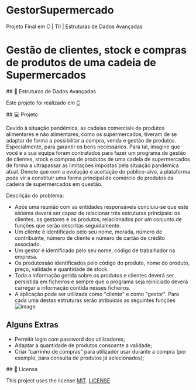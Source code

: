 # GestorSupermercado
Projeto Final em C | TII | Estruturas de Dados Avançadas

# Gestão de clientes, stock e compras de produtos de uma cadeia de Supermercados

## :rocket: Estruturas de Dados Avançadas

Este projeto foi realizado em [C](https://docs.microsoft.com/en-us/dotnet/c/)

## 💻 Projeto

Devido à situação pandémica, as cadeias comerciais de produtos alimentares e não alimentares, como os supermercados, tiveram de se adaptar de forma a possibilitar a compra, venda e gestão de produtos. Especialmente, para garantir os bens necessários. Para tal, imagine que você e a sua equipa foram contratados para fazer um programa de gestão de clientes, stock e compras de produtos de uma cadeia de supermercados de forma a ultrapassar as limitações impostas pela situação pandémica atual. Denote que com a evolução e aceitação do público-alvo, a plataforma pode vir a constituir uma forma principal de comércio de produtos da cadeira de supermercados em questão.

Descrição do problema:
  * Após uma reunião com as entidades responsáveis concluiu-se que este sistema deverá ser capaz de relacionar três estruturas principais: os clientes, os gestores e os produtos, relacionados por um conjunto de funções que serão descritas seguidamente. 
  * Um cliente é identificado pelo seu nome, morada, número de contribuinte, número de cliente e número de cartão de crédito associado.
  * Um gestor é identificado pelo seu nome, código de trabalhador na empresa.
  * Os produtossão identificados pelo código do produto, nome do produto, preço, validade e quantidade de stock.
  * Toda a informação gerida sobre os produtos e clientes deverá ser persistida em ficheiros e sempre que o programa seja reiniciado deverá carregar a informação contida nesses ficheiros.
  * A aplicação pode ser utilizada como "cliente" e como "gestor". Para cada uma destas estruturas serão atribuídas as seguintes funções
  ![image](https://user-images.githubusercontent.com/54191355/171966706-a952c308-f53e-4840-afcd-79197cb25b7d.png)

## Alguns Extras
  * Permitir login com password dos utilizadores;
  * Adaptar a quantidade de produtos consoante a validade;
  * Criar “carrinho de compras” para utilizador usar durante a compra (por exemplo, para consulta de produtos já selecionados);



## 📃 Licensa

This project uses the license [MIT][mit]. [LICENSE](https://github.com/TerritorialBreak5/project-c/blob/main/LICENSE)

[mit]:https://opensource.org/licenses/MIT
